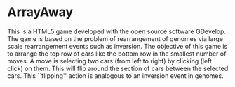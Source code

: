 # ArrayAway
This is a HTML5 game developed with the open source software GDevelop. The game is based on the problem of rearrangement of genomes via large scale rearrangement events such as inversion.
The objective of this game is to arrange the top row of cars like the bottom row in the smallest number of moves. A move is selecting two cars (from left to right) by clicking (left click) on them.
This will flip around the section of cars between the selected cars. This ``flipping'' action is analogous to an inversion event in genomes.


